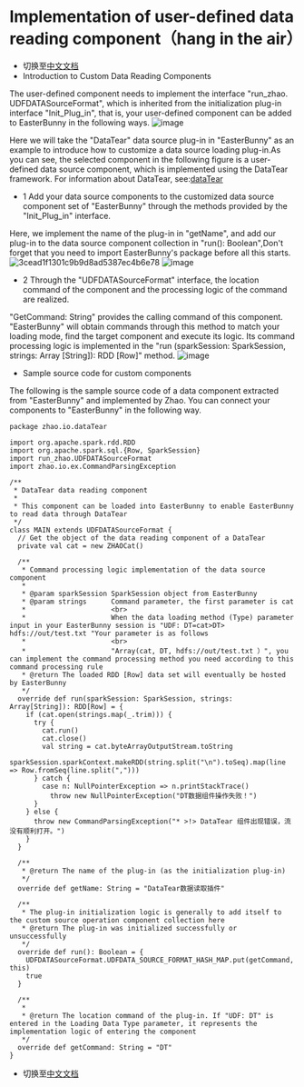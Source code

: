 # Implementation of user-defined data reading component（hang in the air）
- 切换至[中文文档](https://github.com/BeardedManZhao/EasterBunny/blob/main/Implementation%20of%20user-defined%20data%20reading%20component-Chinese.md)
- Introduction to Custom Data Reading Components

The user-defined component needs to implement the interface "run_zhao. UDFDATASourceFormat", which is inherited from the initialization plug-in interface "Init_Plug_in", that is, your user-defined component can be added to EasterBunny in the following ways.
![image](https://user-images.githubusercontent.com/113756063/192914662-01ce0d39-5ee0-404a-9f97-b8b25bd8dcd4.png)

Here we will take the "DataTear" data source plug-in in "EasterBunny" as an example to introduce how to customize a data source loading plug-in.As you can see, the selected component in the following figure is a user-defined data source component, which is implemented using the DataTear framework. For information about DataTear, see:[dataTear](https://github.com/BeardedManZhao/dataTear)

  * 1 Add your data source components to the customized data source component set of "EasterBunny" through the methods provided by the "Init_Plug_in" interface.
   
   Here, we implement the name of the plug-in in "getName", and add our plug-in to the data source component collection in "run(): Boolean",Don't forget that you need to import EasterBunny's package before all this starts.
  ![3cead1f1301c9b9d8ad5387ec4b6e78](https://user-images.githubusercontent.com/113756063/192923964-40996af9-7d72-4e75-b8b6-833e6f308d1b.jpg)
  ![image](https://user-images.githubusercontent.com/113756063/192914398-c0d1d409-2776-4f82-810c-bff93c1aa8d8.png)
  
  * 2 Through the "UDFDATASourceFormat" interface, the location command of the component and the processing logic of the command are realized.
  
  "GetCommand: String" provides the calling command of this component. "EasterBunny" will obtain commands through this method to match your loading mode, find the target component and execute its logic. Its command processing logic is implemented in the "run (sparkSession: SparkSession, strings: Array [String]): RDD [Row]" method.
  ![image](https://user-images.githubusercontent.com/113756063/192914783-bc9c8d8b-4825-43c2-b1e0-a2cde911ad9a.png)
- Sample source code for custom components

The following is the sample source code of a data component extracted from "EasterBunny" and implemented by Zhao. You can connect your components to "EasterBunny" in the following way.
   
```
package zhao.io.dataTear

import org.apache.spark.rdd.RDD
import org.apache.spark.sql.{Row, SparkSession}
import run_zhao.UDFDATASourceFormat
import zhao.io.ex.CommandParsingException

/**
 * DataTear data reading component
 *
 * This component can be loaded into EasterBunny to enable EasterBunny to read data through DataTear
 */
class MAIN extends UDFDATASourceFormat {
  // Get the object of the data reading component of a DataTear
  private val cat = new ZHAOCat()

  /**
   * Command processing logic implementation of the data source component
   *
   * @param sparkSession SparkSession object from EasterBunny
   * @param strings      Command parameter, the first parameter is cat
   *                     <br>
   *                     When the data loading method (Type) parameter input in your EasterBunny session is "UDF: DT=cat>DT> hdfs://out/test.txt "Your parameter is as follows
   *                     <br>
   *                     "Array(cat, DT, hdfs://out/test.txt ）", you can implement the command processing method you need according to this command processing rule
   * @return The loaded RDD [Row] data set will eventually be hosted by EasterBunny
   */
  override def run(sparkSession: SparkSession, strings: Array[String]): RDD[Row] = {
    if (cat.open(strings.map(_.trim))) {
      try {
        cat.run()
        cat.close()
        val string = cat.byteArrayOutputStream.toString
        sparkSession.sparkContext.makeRDD(string.split("\n").toSeq).map(line => Row.fromSeq(line.split(",")))
      } catch {
        case n: NullPointerException => n.printStackTrace()
          throw new NullPointerException("DT数据组件操作失败！")
      }
    } else {
      throw new CommandParsingException("* >!> DataTear 组件出现错误，流没有顺利打开。")
    }
  }

  /**
   * @return The name of the plug-in (as the initialization plug-in)
   */
  override def getName: String = "DataTear数据读取插件"

  /**
   * The plug-in initialization logic is generally to add itself to the custom source operation component collection here
   * @return The plug-in was initialized successfully or unsuccessfully
   */
  override def run(): Boolean = {
    UDFDATASourceFormat.UDFDATA_SOURCE_FORMAT_HASH_MAP.put(getCommand, this)
    true
  }

  /**
   *
   * @return The location command of the plug-in. If "UDF: DT" is entered in the Loading Data Type parameter, it represents the implementation logic of entering the component
   */
  override def getCommand: String = "DT"
}

```
- 切换至[中文文档](https://github.com/BeardedManZhao/EasterBunny/blob/main/Implementation%20of%20user-defined%20data%20reading%20component-Chinese.md)
